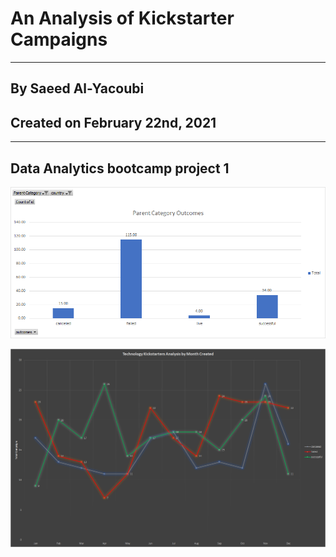# An Analysis of Kickstarter Campaigns
---
## By Saeed Al-Yacoubi
## Created on February 22nd, 2021
---
Data Analytics bootcamp project 1
---
![](https://github.com/sed-jackob/kickstarter-analysis/blob/main/Parent_Category_Outcomes.png)

![](https://github.com/sed-jackob/kickstarter-analysis/blob/main/Outcomes_Based_on_Launch_Date.png)
